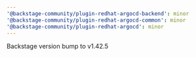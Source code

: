 ```yaml
---
'@backstage-community/plugin-redhat-argocd-backend': minor
'@backstage-community/plugin-redhat-argocd-common': minor
'@backstage-community/plugin-redhat-argocd': minor
---
```


Backstage version bump to v1.42.5
